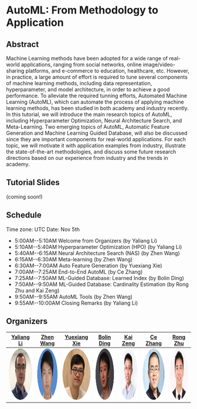 # AutoML: From Methodology to Application

## Abstract
Machine Learning methods have been adopted for a wide range of real-world applications, ranging from social networks, online image/video-sharing platforms, and e-commerce to education, healthcare, etc. However, in practice, a large amount of effort is required to tune several components of machine learning methods, including data representation, hyperparameter, and model architecture, in order to achieve a good performance. To alleviate the required tunning efforts, Automated Machine Learning (AutoML), which can automate the process of applying machine learning methods, has been studied in both academy and industry recently. In this tutorial, we will introduce the main research topics of AutoML, including Hyperparameter Optimization, Neural Architecture Search, and Meta-Learning. Two emerging topics of AutoML, Automatic Feature Generation and Machine Learning Guided Database, will also be discussed since they are important components for real-world applications. For each topic, we will motivate it with application examples from industry, illustrate the state-of-the-art methodologies, and discuss some future research directions based on our experience from industry and the trends in academy.

## Tutorial Slides
(coming soon!)

## Schedule
Time zone: UTC
Date: Nov 5th
- 5:00AM--5:10AM Welcome from Organizers (by Yaliang Li)
- 5:10AM--5:40AM Hyperparameter Optimization (HPO) (by Yaliang Li)
- 5:40AM--6:15AM Neural Architecture Search (NAS) (by Zhen Wang)
- 6:15AM--6:30AM Meta-learning (by Zhen Wang)
- 6:30AM--7:00AM Auto Feature Generation (by Yuexiang Xie)
- 7:00AM--7:25AM End-to-End AutoML (by Ce Zhang)
- 7:25AM--7:50AM ML-Guided Database: Learned Index (by Bolin Ding)
- 7:50AM--9:50AM ML-Guided Database: Cardinality Estimation (by Rong Zhu and Kai Zeng)
- 9:50AM--9:55AM AutoML Tools (by Zhen Wang)
- 9:55AM--10:00AM Closing Remarks (by Yaliang Li)

## Organizers

| [Yaliang Li](https://sites.google.com/site/yaliangli/) | [Zhen Wang](https://joneswong.github.io/about/) | [Yuexiang Xie](https://xieyxclack.github.io/) | [Bolin Ding](https://www.bolin-ding.com/index.html) | [Kai Zeng](https://kai-zeng.github.io/) | [Ce Zhang](https://ds3lab.inf.ethz.ch/members/ce-zhang.html) | [Rong Zhu](https://scholar.google.com/citations?user=i0cC60cAAAAJ&hl=zh-CN) |
| :---: | :---: | :---: | :---: | :---: | :---: | :---: |
| <img class="rounded-circle" alt="140x140" style="width: 140px; height: 140px;" src="materials/yaliang.png" data-holder-rendered="true"> | <img class="rounded-circle" alt="140x140" style="width: 140px; height: 140px;" src="materials/zhen.png" data-holder-rendered="true"> | <img class="rounded-circle" alt="140x140" style="width: 140px; height: 140px;" src="materials/yuexiang.png" data-holder-rendered="true"> | <img class="rounded-circle" alt="140x140" style="width: 140px; height: 140px;" src="materials/bolin.png" data-holder-rendered="true"> | <img class="rounded-circle" alt="140x140" style="width: 140px; height: 140px;" src="materials/kai.png" data-holder-rendered="true"> | <img class="rounded-circle" alt="140x140" style="width: 140px; height: 140px;" src="materials/ce.png" data-holder-rendered="true"> | <img class="rounded-circle" alt="140x140" style="width: 140px; height: 140px;" src="materials/rongzhu.png" data-holder-rendered="true"> |

